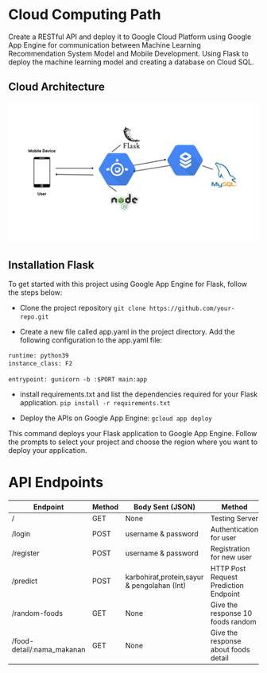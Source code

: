 # Cloud Computing Path

Create a RESTful API and deploy it to Google Cloud Platform using Google App Engine for communication between Machine Learning Recommendation System Model and Mobile Development. Using Flask to deploy the machine learning model and creating a database on Cloud SQL.

## Cloud Architecture
![alt text](https://github.com/zakkutachibana/FoodMoodFinderCapstone/blob/main/Cloud%20Computing/Cloud%20architecture.png?raw=true)

## Installation Flask
To get started with this project using Google App Engine for Flask, follow the steps below:

- Clone the project repository
```git clone https://github.com/your-repo.git ```

- Create a new file called app.yaml in the project directory. Add the following configuration to the app.yaml file:
```
runtime: python39
instance_class: F2

entrypoint: gunicorn -b :$PORT main:app
```

- install requirements.txt and list the dependencies required for your Flask application.
```pip install -r requirements.txt ```


- Deploy the APIs on Google App Engine:
```gcloud app deploy```

This command deploys your Flask application to Google App Engine. Follow the prompts to select your project and choose the region where you want to deploy your application.

# API Endpoints

| Endpoint | Method | Body Sent (JSON) | Method |
| ------ | ------ | ------ | ------ |
| / | GET | None | Testing Server |
| /login | POST | username & password | Authentication for user |
| /register | POST | username & password | Registration for new user |
| /predict | POST | karbohirat,protein,sayur & pengolahan (Int) | HTTP Post Request Prediction Endpoint |
| /random-foods | GET | None| Give the response 10 foods random |
| /food-detail/:nama_makanan | GET | None | Give the response about foods detail |

